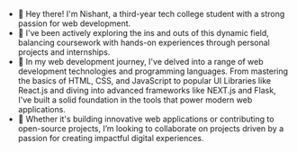 - 👋 Hey there! I'm Nishant, a third-year tech college student with a strong passion for web development.
- 👀 I've been actively exploring the ins and outs of this dynamic field, balancing coursework with hands-on experiences through personal projects and internships.
- 🌱 In my web development journey, I've delved into a range of web development technologies and programming languages. From mastering the basics of HTML, CSS, and JavaScript to popular UI Libraries like React.js and diving into advanced frameworks like NEXT.js and Flask, I've built a solid foundation in the tools that power modern web applications.
- 💞️ Whether it's building innovative web applications or contributing to open-source projects, I’m looking to collaborate on projects driven by a passion for creating impactful digital experiences.
